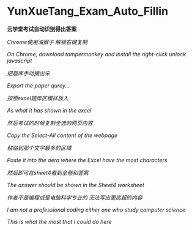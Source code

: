 # YunXueTang_Exam_Auto_Fillin
<b>云学堂考试自动识别得出答案</b>


<i>Chrome使用油猴子 解锁右键复制</i>

<i>On Chrome, download tampermonkey and install the right-click unlock javascript</i>

<i></i>


<i>把题库手动摘出来</i>

<i>Export the paper qurey...</i>

<i></i>


<i>按照excel题库区模样放入</i>

<i>As what it has shown in the excel</i>

<i></i>


<i>然后考试的时候复制全选的网页内容</i>

<i>Copy the Select-All content of the webpage</i>

<i></i>

<i>粘贴到那个文字最多的区域</i>

<i>Paste it into the aera where the Excel have the most characters</i>

<i></i>

<i>然后即可在sheet4看到全卷和答案</i>

<i>The answer should be shown in the Sheet4 worksheet</i>

<i></i>

<i>作者不是编程或是电脑科学专业的 无法写出更高超的内容</i>

<i>I am not a professional coding either one who study computer science</i>

<i>This is what the most that I could do here</i>
